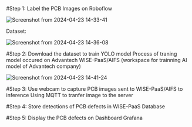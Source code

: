 #Step 1: Label the PCB Images on Roboflow

![Screenshot from 2024-04-23 14-33-41](https://github.com/Duc0509Ngo/PCB-defects-detection/assets/97351010/695850c6-76bc-4a5c-a81d-703d89826aeb)

Dataset:

![Screenshot from 2024-04-23 14-36-08](https://github.com/Duc0509Ngo/PCB-defects-detection/assets/97351010/f2a6acb9-adc0-4993-9278-f3b330add90a)

#Step 2: Download the dataset to train YOLO model
Process of traning model occured on Advantech WISE-PaaS/AIFS (workspace for trainning AI model of Advantech company)

 ![Screenshot from 2024-04-23 14-41-24](https://github.com/Duc0509Ngo/PCB-defects-detection/assets/97351010/4389b26e-49a1-49e1-ae6e-38eb754db4cf)
 
#Step 3: Use webcam to capture PCB images sent to WISE-PaaS/AIFS to inference
Using MQTT to tranfer image to the server

#Step 4: Store detections of PCB defects in WISE-PaaS Database

#Step 5: Display the PCB defects on Dashboard Grafana
